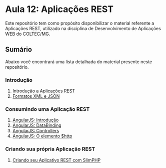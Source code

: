 # Aula 12: Aplicações REST

Este repositório tem como propósito disponibilizar o material referente a Aplicações REST, utilizado na disciplina de Desenvolvimento de Aplicações WEB do COLTEC/MG.

## Sumário

Abaixo você encontrará uma lista detalhada do material presente neste repositório.

### Introdução

1. [Introdução a Aplicações REST](Introdução/REST.pdf)
1. [Formatos XML e JSON](./Introdução/xml_json/index.html)

### Consumindo uma Aplicação REST

1. [AngularJS: Introdução](./AngularJS/01_introducao.pdf)
1. [AngularJS: DataBinding](./AngularJS/02_data-binding.pdf)
1. [AngularJS: Controllers](./AngularJS/03_angular-controllers.pdf)
1. [AngularJS: O elemento $http](./AngularJS/04_angular_http.pdf)

### Criando sua própria Aplicação REST

1. [Criando seu Aplicativo REST com SlimPHP](./SlimPHP/slim_php.pdf)